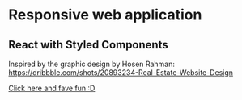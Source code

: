 # Responsive web application

## React with Styled Components

Inspired by the graphic design by Hosen Rahman: https://dribbble.com/shots/20893234-Real-Estate-Website-Design

<a href="https://mz797.github.io/RWD-with-Styled-Components/">Click here and fave fun :D</a>
